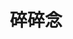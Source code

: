 ---
title: 碎碎念
description: Just random thoughts
image:

# Badge style
style:
    background: "#f5a9b8"
    color: "#fff"
---
